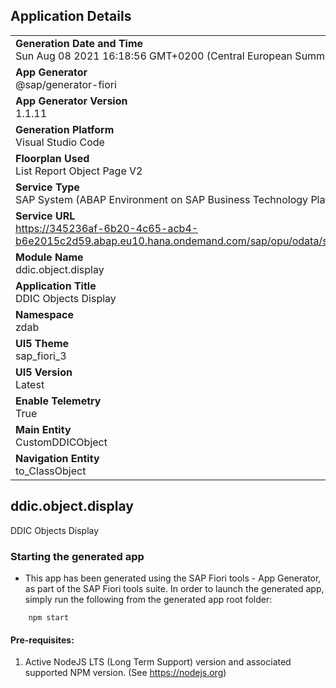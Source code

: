 ## Application Details
|               |
| ------------- |
|**Generation Date and Time**<br>Sun Aug 08 2021 16:18:56 GMT+0200 (Central European Summer Time)|
|**App Generator**<br>@sap/generator-fiori|
|**App Generator Version**<br>1.1.11|
|**Generation Platform**<br>Visual Studio Code|
|**Floorplan Used**<br>List Report Object Page V2|
|**Service Type**<br>SAP System (ABAP Environment on SAP Business Technology Platform)|
|**Service URL**<br>https://345236af-6b20-4c65-acb4-b6e2015c2d59.abap.eu10.hana.ondemand.com/sap/opu/odata/sap/ZDAB_CUST_DDICOBJECT_UI_V2/
|**Module Name**<br>ddic.object.display|
|**Application Title**<br>DDIC Objects Display|
|**Namespace**<br>zdab|
|**UI5 Theme**<br>sap_fiori_3|
|**UI5 Version**<br>Latest|
|**Enable Telemetry**<br>True|
|**Main Entity**<br>CustomDDICObject|
|**Navigation Entity**<br>to_ClassObject|

## ddic.object.display

DDIC Objects Display

### Starting the generated app

-   This app has been generated using the SAP Fiori tools - App Generator, as part of the SAP Fiori tools suite.  In order to launch the generated app, simply run the following from the generated app root folder:

```
    npm start
```

#### Pre-requisites:

1. Active NodeJS LTS (Long Term Support) version and associated supported NPM version.  (See https://nodejs.org)


